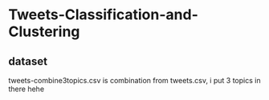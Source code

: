 # Tweets-Classification-and-Clustering

## dataset
tweets-combine3topics.csv is combination from tweets.csv, i put 3 topics in there hehe
